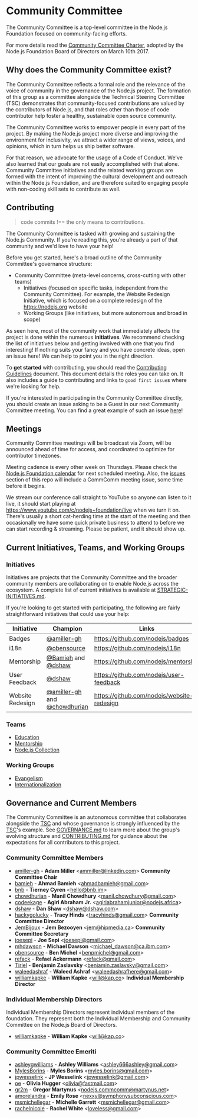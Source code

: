 # Community Committee

The Community Committee is a top-level committee in the Node.js Foundation focused on community-facing efforts.

For more details read the [Community Committee Charter](https://github.com/nodejs/community-committee/blob/master/GOVERNANCE.md), adopted by the Node.js Foundation Board of Directors on March 10th 2017.

## Why does the Community Committee exist?

The Community Committee reflects a formal role and the relevance of the voice of community in the governance of the Node.js project. The formation of this group as a committee alongside the Technical Steering Committee (TSC) demonstrates that community-focused contributions are valued by the contributors of Node.js, and that roles other than those of code contributor help foster a healthy, sustainable open source community.

The Community Committee works to empower people in every part of the project. By making the Node.js project more diverse and improving the environment for inclusivity, we attract a wider range of views, voices, and opinions, which in turn helps us ship better software.

For that reason, we advocate for the usage of a Code of Conduct. We've also learned that our goals are not easily accomplished with that alone. Community Committee initiatives and the related working groups are formed with the intent of improving the cultural development and outreach within the Node.js Foundation, and are therefore suited to engaging people with non-coding skill sets to contribute as well.

## Contributing
> code commits !== the only means to contributions.

The Community Committee is tasked with growing and sustaining the Node.js Community.
If you're reading this, you're already a part of that community and we'd love to
have your help!

Before you get started, here's a broad outline of the Community Committee's governance structure:

- Community Committee (meta-level concerns, cross-cutting with other teams)
  - Initiatives (focused on specific tasks, independent from the Community Committee). For example, the Website Redesign Initiative, which is focused on a complete redesign of the https://nodejs.org website
  - Working Groups (like initiatives, but more autonomous and broad in scope)

As seen here, most of the community work that immediately affects the project is
done within the numerous **initiatives**. We recommend checking the list of initiatives
below and getting involved with one that you find interesting! If nothing suits
your fancy and you have concrete ideas, open an issue here! We can help to point
you in the right direction.

To **get started** with contributing, you should read the [Contributing Guidelines](./CONTRIBUTING.md)
document. This document details the roles you can take on. It also includes a guide
to contributing and links to `good first issue`s where we're looking for help.

If you're interested in participating in the Community Committee directly, you should
create an issue asking to be a Guest in our next Community Committee meeting.
You can find a great example of such an issue [here](https://github.com/nodejs/community-committee/issues/142)!

## Meetings

Community Committee meetings will be broadcast via Zoom, will be announced ahead of time for access, and coordinated to optimize for contributor timezones.

Meeting cadence is every other week on Thursdays.  Please check the [Node.js Foundation calendar](https://nodejs.org/calendar) for next scheduled meeting.  Also, the [issues](https://github.com/nodejs/community-committee/issues?utf8=%E2%9C%93&q=is%3Aopen+is%3Aissue+%22Node.js+Foundation+Community+Committee+Meeting%22) section of this repo will include a CommComm meeting issue, some time before it begins.

We stream our conference call straight to YouTube so anyone can listen to it live, it should start playing at https://www.youtube.com/c/nodejs+foundation/live when we turn it on. There's usually a short cat-herding time at the start of the meeting and then occasionally we have some quick private business to attend to before we can start recording & streaming. Please be patient, and it should show up.

## Current Initiatives, Teams, and Working Groups

### Initiatives
Initiatives are projects that the Community Committee and the broader community members are collaborating on to enable Node.js across the ecosystem. A complete list of current initiatives is available at [STRATEGIC-INITIATIVES.md](./STRATEGIC-INITIATIVES.md).

If you're looking to get started with participating, the following are fairly straightforward initiatives that could use your help:

| Initiative         | Champion                                     | Links                                                            |
|--------------------|----------------------------------------------|------------------------------------------------|
| Badges             | [@amiller-gh](https://github.com/amiller-gh) | https://github.com/nodejs/badges
| i18n               | [@obensource](https://github.com/obensource) | https://github.com/nodejs/i18n                 |
| Mentorship         | [@Bamieh](https://github.com/Bamieh) and [@dshaw](https://github.com/dshaw)           | https://github.com/nodejs/mentorship        |
| User Feedback      | [@dshaw](https://github.com/dshaw)           | https://github.com/nodejs/user-feedback        |
| Website Redesign   | [@amiller-gh](https://github.com/amiller-gh) and [@chowdhurian](https://github.com/chowdhurian)| https://github.com/nodejs/website-redesign|

### Teams
- [Education](https://github.com/nodejs/education)
- [Mentorship](https://github.com/nodejs/mentorship)
- [Node.js Collection](https://github.com/nodejs/nodejs-collection)

### Working Groups
- [Evangelism](https://github.com/nodejs/evangelism)
- [Internationalization](https://github.com/nodejs/i18n)

## Governance and Current Members

The Community Committee is an autonomous committee that collaborates alongside the [TSC](https://github.com/nodejs/TSC) and whose governance is strongly influenced by the [TSC](https://github.com/nodejs/TSC)'s example. See [GOVERNANCE.md](./GOVERNANCE.md) to learn more about the group's evolving structure and [CONTRIBUTING.md](./CONTRIBUTING.md) for guidance about the expectations for all contributors to this project.

### Community Committee Members
* [amiller-gh](https://github.com/amiller-gh) - **Adam Miller** &lt;ammiller@linkedin.com&gt; **Community Committee Chair**
* [bamieh](https://github.com/bamieh) - **Ahmad Bamieh** &lt;ahmadbamieh@gmail.com&gt;
* [bnb](https://github.com/bnb) - **Tierney Cyren** &lt;hello@bnb.im&gt;
* [chowdhurian](https://github.com/chowdhurian) - **Manil Chowdhury** &lt;manil.chowdhury@gmail.com&gt;
* [codeekage](https://github.com/codeekage) - **Agiri Abraham Jr.** &lt;agiriabrahamjunior@nodejs.africa&gt;
* [dshaw](https://github.com/dshaw) - **Dan Shaw** &lt;dshaw@dshaw.com&gt;
* [hackygolucky](https://github.com/hackygolucky) - **Tracy Hinds** &lt;tracyhinds@gmail.com&gt; **Community Committee Director**
* [JemBijoux](https://github.com/JemBijoux) - **Jem Bezooyen** &lt;jem@hipmedia.ca&gt; **Community Committee Secretary**
* [joesepi](https://github.com/joesepi) - **Joe Sepi** &lt;joesepi@gmail.com&gt;
* [mhdawson](https://github.com/mhdawson) - **Michael Dawson** &lt;michael_dawson@ca.ibm.com&gt;
* [obensource](https://github.com/obensource) - **Ben Michel** &lt;benpmichel@gmail.com&gt;
* [refack](https://github.com/refack) - **Refael Ackermann** &lt;refack@gmail.com&gt;
* [Tiriel](https://github.com/Tiriel) - **Benjamin Zaslavsky** &lt;benjamin.zaslavsky@gmail.com&gt;
* [waleedashraf](https://github.com/waleedashraf) - **Waleed Ashraf** &lt;waleedashrafhere@gmail.com&gt;
* [williamkapke](https://github.com/williamkapke) - **William Kapke** &lt;will@kap.co&gt; **Individual Membership Director**

### Individual Membership Directors
Individual Membership Directors represent individual members of the foundation. They represent both the Individual Membership and Community Committee on the Node.js Board of Directors.

* [williamkapke](https://github.com/williamkapke) - **William Kapke** &lt;will@kap.co&gt;

### Community Committee Emeriti
* [ashleygwilliams](https://github.com/ashleygwilliams) - **Ashley Williams** &lt;ashley666ashley@gmail.com&gt;
* [MylesBorins](https://github.com/MylesBorins) - **Myles Borins** &lt;myles.borins@gmail.com&gt;
* [jpwesselink](https://github.com/jpwesselink) - **JP Wesselink** &lt;jpwesselink@gmail.com&gt;
* [oe](https://github.com/oe) - **Olivia Hugger** &lt;olivia@fastmail.com&gt;
* [gr2m](https://github.com/gr2m) - **Gregor Martynus** &lt;nodejs.commcomm@martynus.net&gt;
* [amorelandra](https://github.com/Amorelandra) - **Emily Rose** &lt;nexxy@symphonysubconscious.com&gt;
* [msmichellegar](https://github.com/msmichellegar) - **Michelle Garrett** &lt;msmichellegar@gmail.com&gt;
* [rachelnicole](https://github.com/rachelnicole) - **Rachel White** &lt;loveless@gmail.com&gt;
